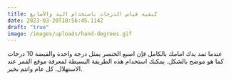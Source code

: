 ```yaml
---
title: كيفية قياس الدرجات باستخدام اليد والأصابع
date: 2023-03-20T10:56:45.114Z
draft: "true"
image: /images/uploads/hand-degrees.gif
---
```

عندما تمد يدك امامك بالكامل فإن اصبع الخنصر يمثل درجة واحدة والقبضة 10 درجات كما هو موضح بالشكل. يمكنك استخدام هذه الطريقة البسيطة لمعرفة موقع القمر عند الاستهلال. كل عام وانتم بخير.